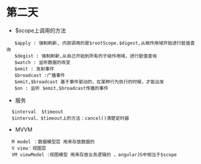 # 第二天
  - $scope上调用的方法
  ```
     $apply : 强制刷新, 内部调用的是$rootScope.$digest,从根作用域开始进行脏值查询
     $degist : 强制刷新,从自己开始到所有的子级作用域，进行脏值查询
     $watch : 监听数据的改变 
     $emit : 发射事件
     $broadcast :广播事件
     $emit,$broadcast 基于事件驱动的，在某种行为执行的时候，才能出发
     $on : 监听 $emit,$broadcast传播的事件
  ```
  - 服务
  ```
    $interval  $timeout 
    $interval、$timeout上的方法：cancel()清楚定时器
  ```
  - MVVM
   ```
     M model ：数据模型层 用来存放数据的
     V view：视图层 
     VM viewModel :视图模型 用来存放业务逻辑的 ，angularJS中相当于$scope
   ```
   
  
  